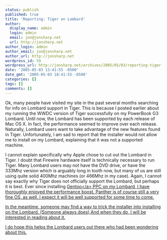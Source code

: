 ```yaml
---
status: publish
published: true
title: 'Reporting: Tiger on Lombard'
author:
  display_name: admin
  login: admin
  email: jon@jonsharp.net
  url: http://jonsharp.net
author_login: admin
author_email: jon@jonsharp.net
author_url: http://jonsharp.net
wordpress_id: 59
wordpress_url: http://jonsharp.net/archives/2005/05/03/reporting-tiger-on-lombard/
date: '2005-05-03 13:41:55 -0500'
date_gmt: '2005-05-03 18:41:55 -0500'
categories: []
tags: []
comments: []
---
```

<p>Ok, many people have visited my site in the past several months searching for info on Lombard support in Tiger.  This is because I posted earlier about my running the WWDC version of Tiger successfully on my PowerBook G3 Lombard.  Until now, the Lombard has been supported by each release of Mac OS X.  In fact, the performance seemed to improve over each release.  Naturally, Lombard users want to take advantage of the new features found in Tiger.  Unfortunately, I am sad to report that the installer would not allow me to install on my Lombard, explaining that it was not a supported machine.  </p>
<p>I cannot explain specifically why Apple chose to cut out the Lombard in Tiger.  I doubt that Firewire hardware itself is technically necessary to run Tiger.  Many Lombard users may not have the DVD drive, or have the 333Mhz version which is arguably long in tooth now, but many of us are still using quite solid 400Mhz machines (or 466Mhz in my case).  Again, I cannot say exactly why Tiger does not officially support the Lombard, but perhaps it is best.  Ever since installing <a href="http:&#47;&#47;www.gentoo.org">Gentoo<&#47;a> PPC on my Lombard, I have thoroughly enjoyed the performance boost.  Panther is of course still a very fine OS, as well.  I expect it will be well supported for some time to come.</p>
<p>In the meantime, someone may find a way to trick the installer into installing on the Lombard.  (Someone always does)  And when they do, I will be interested in reading about it.</p>
<p>I do hope this helps the Lombard users out there who had been wondering about this.</p>
